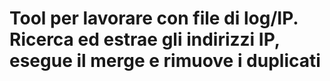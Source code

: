 # Tool per lavorare con file di log/IP. Ricerca ed estrae gli indirizzi IP, esegue il merge e rimuove i duplicati
